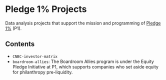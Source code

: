 # Pledge 1% Projects
Data analysis projects that support the mission and programming of [Pledge 1%](http://pledge1percent.org/) (P1). 

## Contents
- `CNBC-investor-matrix`
- `boardroom-allies`: The Boardroom Allies program is under the Equity Pledge Initiative at P1, which supports companies who set aside equity for philanthropy pre-liquidity.
